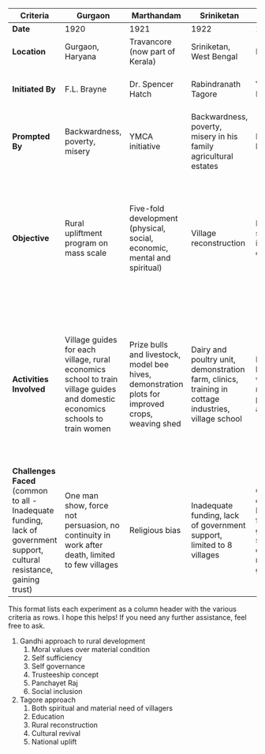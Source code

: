 
| Criteria                                                                                                                  | Gurgaon                                                                                                                       | Marthandam                                                                                       | Sriniketan                                                                                          | Baroda                                                                                                | Firka                                                                                                                                                                                          | Etawah                                                                                                                                    | Nilokheri                                                      |
| ------------------------------------------------------------------------------------------------------------------------- | ----------------------------------------------------------------------------------------------------------------------------- | ------------------------------------------------------------------------------------------------ | --------------------------------------------------------------------------------------------------- | ----------------------------------------------------------------------------------------------------- | ---------------------------------------------------------------------------------------------------------------------------------------------------------------------------------------------- | ----------------------------------------------------------------------------------------------------------------------------------------- | -------------------------------------------------------------- |
| **Date**                                                                                                                  | 1920                                                                                                                          | 1921                                                                                             | 1922                                                                                                | 1932                                                                                                  | 1946                                                                                                                                                                                           | 1948                                                                                                                                      | 1948                                                           |
| **Location**                                                                                                              | Gurgaon, Haryana                                                                                                              | Travancore (now part of Kerala)                                                                  | Sriniketan, West Bengal                                                                             | Navsari, Gujarat                                                                                      | Madras State (Tamil Nadu)                                                                                                                                                                      | Etawah, Uttar Pradesh                                                                                                                     | Nilokheri, Haryana                                             |
| **Initiated By**                                                                                                          | F.L. Brayne                                                                                                                   | Dr. Spencer Hatch                                                                                | Rabindranath Tagore                                                                                 | V.T. Krishnachari                                                                                     | Government of Madras                                                                                                                                                                           | Albert Mayer (Lt. Col. of American armed forces)                                                                                          | S.K. Dey                                                       |
| **Prompted By**                                                                                                           | Backwardness, poverty, misery                                                                                                 | YMCA initiative                                                                                  | Backwardness, poverty, misery in his family agricultural estates                                    | Increase in living standards                                                                          | -                                                                                                                                                                                              | -                                                                                                                                         | Resettlement of displaced people from Pakistan after partition |
| **Objective**                                                                                                             | Rural upliftment program on mass scale                                                                                        | Five-fold development (physical, social, economic, mental and spiritual)                         | Village reconstruction                                                                              | Improve living standards, industrialization, education                                                | Achieving Gandhian ideal of gram swaraj, develop basic amenities, improve agriculture and promote cottage industries                                                                           | To see extent of improvement possible, to see how quickly results can be achieved, to see permanence of results once pressure was removed | Self-sufficiency, vocational training                          |
| **Activities Involved**                                                                                                   | Village guides for each village, rural economics school to train village guides and domestic economics schools to train women | Prize bulls and livestock, model bee hives, demonstration plots for improved crops, weaving shed | Dairy and poultry unit, demonstration farm, clinics, training in cottage industries, village school | Poultry farming, bee keeping, weaving, rehabilitation of panchayat, adult education                   | Firkas were selected on the basis of their backwardness. Each firka was divided into 5-6 villages. Each firka was provided with an agricultural field man, PWD supervisor, irrigation overseer | Education, training, coordination between department and agencies, demonstrations of new technologies                                     | Housing, markets, schools, hospitals, cooperative credit       |
| **Challenges Faced** (common to all - Inadequate funding, lack of government support, cultural resistance, gaining trust) | One man show, force not persuasion, no continuity in work after death, limited to few villages                                | Religious bias                                                                                   | Inadequate funding, lack of government support, limited to 8 villages                               | Common challenges: Inadequate funding, lack of government support, cultural resistance, gaining trust | Inexperienced staff, ill-defined plans                                                                                                                                                         | Common challenges: Inadequate funding, lack of government support, cultural resistance, gaining trust                                     | Swampy land development, integration with surrounding villages |

This format lists each experiment as a column header with the various criteria as rows. I hope this helps! If you need any further assistance, feel free to ask.
1. Gandhi approach to rural development 
	1. Moral values over material condition
	2. Self sufficiency
	3. Self governance
	4. Trusteeship concept
	5. Panchayet Raj
	6. Social inclusion
2. Tagore approach
	1. Both spiritual and material need of villagers
	2. Education
	3. Rural reconstruction
	4. Cultural revival
	5. National uplift